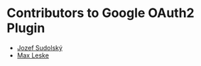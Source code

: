# Contributors to Google OAuth2 Plugin

- [Jozef Sudolský](https://github.com/azurit)
- [Max Leske](https://github.com/theseion)
